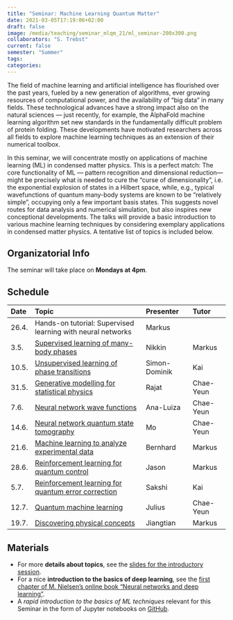 ```yaml
---
title: "Seminar: Machine Learning Quantum Matter"
date: 2021-03-05T17:19:06+02:00
draft: false
image: /media/teaching/seminar_mlqm_21/ml_seminar-200x300.png
collaborators: "S. Trebst"
current: false
semester: "Summer"
tags:
categories:
---
```


The field of machine learning and artificial intelligence has flourished over the past years, fueled by a new generation of algorithms, ever growing resources of computational power, and the availability of “big data” in many fields. These technological advances have a strong impact also on the natural sciences — just recently, for example, the AlphaFold machine learning algorithm set new standards in the fundamentally difficult problem of protein folding. These developments have motivated researchers across all fields to explore machine learning techniques as an extension of their numerical toolbox.

In this seminar, we will concentrate mostly on applications of machine learning (ML) in condensed matter physics. This is a perfect match: The core functionality of ML — pattern recognition and dimensional reduction— might be precisely what is needed to cure the “curse of dimensionality”, i.e. the exponential explosion of states in a Hilbert space, while, e.g., typical wavefunctions of quantum many-body systems are known to be “relatively simple”, occupying only a few important basis states. This suggests novel routes for data analysis and numerical simulation, but also inspires new conceptional developments. The talks will provide a basic introduction to various machine learning techniques by considering exemplary applications in condensed matter physics. A tentative list of topics is included below.

## Organizatorial Info

The seminar will take place on **Mondays at 4pm**.

## Schedule

|Date|Topic|Presenter|Tutor|
|:----|:-----|:---------|:-----|
|26.4.|Hands-on tutorial: Supervised learning with neural networks|Markus||
|3.5.|[Supervised learning of many-body phases](/media/teaching/seminar_mlqm_21/talk01.pdf)|Nikkin|Markus|
|10.5.|[Unsupervised learning of phase transitions](/media/teaching/seminar_mlqm_21/talk02.pdf)|Simon-Dominik|Kai|
|31.5.|[Generative modelling for statistical physics](/media/teaching/seminar_mlqm_21/talk04.pdf)|Rajat|Chae-Yeun|
|7.6.|[Neural network wave functions](/media/teaching/seminar_mlqm_21/talk05.pdf)|Ana-Luiza|Chae-Yeun|
|14.6.|[Neural network quantum state tomography](/media/teaching/seminar_mlqm_21/talk06.pdf)|Mo|Chae-Yeun|
|21.6.|[Machine learning to analyze experimental data](/media/teaching/seminar_mlqm_21/talk07.pdf)|Bernhard|Markus|
|28.6.|[Reinforcement learning for quantum control](/media/teaching/seminar_mlqm_21/talk08.pdf)|Jason|Markus|
|5.7.|[Reinforcement learning for quantum error correction](/media/teaching/seminar_mlqm_21/talk09.pdf)|Sakshi|Kai|
|12.7.|[Quantum machine learning](/media/teaching/seminar_mlqm_21/talk10.pdf)|Julius|Chae-Yeun|
|19.7.|[Discovering physical concepts](/media/teaching/seminar_mlqm_21/talk11.pdf)|Jiangtian|Markus|

## Materials
* For more **details about topics**, see the [slides for the introductory session](/media/teaching/seminar_mlqm_21/ml_seminar_intro.pdf).
* For a nice **introduction to the basics of deep learning**, see the [first chapter of M. Nielsen’s online book “Neural networks and deep learning”](http://neuralnetworksanddeeplearning.com/chap1.html).
* A *rapid introduction to the basics of ML techniques* relevant for this Seminar in the form of Jupyter notebooks on [GitHub](https://github.com/markusschmitt/ml_rapid_tutorial).